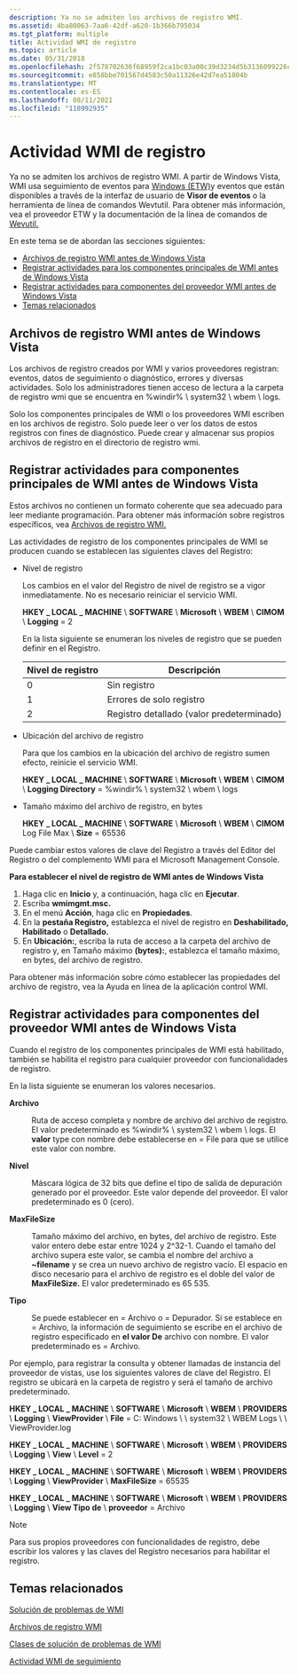 ```yaml
---
description: Ya no se admiten los archivos de registro WMI.
ms.assetid: 4ba80063-7aa6-42df-a620-1b366b795034
ms.tgt_platform: multiple
title: Actividad WMI de registro
ms.topic: article
ms.date: 05/31/2018
ms.openlocfilehash: 2f578702636f68959f2ca1bc03a00c39d3234d5b3136099226cfe98013409a15
ms.sourcegitcommit: e858bbe701567d4583c50a11326e42d7ea51804b
ms.translationtype: MT
ms.contentlocale: es-ES
ms.lasthandoff: 08/11/2021
ms.locfileid: "118992935"
---
```

# <a name="logging-wmi-activity"></a>Actividad WMI de registro

Ya no se admiten los archivos de registro WMI. A partir de Windows Vista, WMI usa seguimiento de eventos para [Windows (ETW)](/windows/desktop/ETW/event-tracing-portal)y eventos que están disponibles a través de la interfaz de usuario de **Visor de eventos** o la herramienta de línea de comandos Wevtutil. Para obtener más información, vea el proveedor ETW y la documentación de la línea de comandos de [Wevutil.](/previous-versions/windows/it-pro/windows-server-2012-R2-and-2012/cc732848(v=ws.11))

En este tema se de abordan las secciones siguientes:

-   [Archivos de registro WMI antes de Windows Vista](#wmi-log-files-before-windows-vista)
-   [Registrar actividades para los componentes principales de WMI antes de Windows Vista](#logging-activities-for-wmi-core-components-before-windows-vista)
-   [Registrar actividades para componentes del proveedor WMI antes de Windows Vista](#logging-activities-for-wmi-provider-components-before-windows-vista)
-   [Temas relacionados](#related-topics)

## <a name="wmi-log-files-before-windows-vista"></a>Archivos de registro WMI antes de Windows Vista

Los archivos de registro creados por WMI y varios proveedores registran: eventos, datos de seguimiento o diagnóstico, errores y diversas actividades. Solo los administradores tienen acceso de lectura a la carpeta de registro wmi que se encuentra en %windir% \\ system32 \\ wbem \\ logs.

Solo los componentes principales de WMI o los proveedores WMI escriben en los archivos de registro. Solo puede leer o ver los datos de estos registros con fines de diagnóstico. Puede crear y almacenar sus propios archivos de registro en el directorio de registro wmi.

## <a name="logging-activities-for-wmi-core-components-before-windows-vista"></a>Registrar actividades para componentes principales de WMI antes de Windows Vista

Estos archivos no contienen un formato coherente que sea adecuado para leer mediante programación. Para obtener más información sobre registros específicos, vea [Archivos de registro WMI.](wmi-log-files.md)

Las actividades de registro de los componentes principales de WMI se producen cuando se establecen las siguientes claves del Registro:

-   Nivel de registro

    Los cambios en el valor del Registro de nivel de registro se a vigor inmediatamente. No es necesario reiniciar el servicio WMI.

    **HKEY \_ LOCAL \_ MACHINE** \\ **SOFTWARE** \\ **Microsoft** \\ **WBEM** \\ **CIMOM** \\ **Logging** = 2

    En la lista siguiente se enumeran los niveles de registro que se pueden definir en el Registro.

    

    | Nivel de registro | Descripción               |
    |---------------|---------------------------|
    | 0             | Sin registro                |
    | 1             | Errores de solo registro           |
    | 2             | Registro detallado (valor predeterminado) |

    

     

-   Ubicación del archivo de registro

    Para que los cambios en la ubicación del archivo de registro sumen efecto, reinicie el servicio WMI.

    **HKEY \_ LOCAL \_ MACHINE** \\ **SOFTWARE** \\ **Microsoft** \\ **WBEM** \\ **CIMOM** \\ **Logging Directory** = %windir% \\ system32 \\ wbem \\ logs

-   Tamaño máximo del archivo de registro, en bytes

    **HKEY \_ LOCAL \_ MACHINE** \\ **SOFTWARE** \\ **Microsoft** \\ **WBEM** \\ **CIMOM** Log File Max \\ **Size** = 65536

Puede cambiar estos valores de clave del Registro a través del Editor del Registro o del complemento WMI para el Microsoft Management Console.

**Para establecer el nivel de registro de WMI antes de Windows Vista**

1.  Haga clic en **Inicio** y, a continuación, haga clic en **Ejecutar**.
2.  Escriba **wmimgmt.msc.**
3.  En el menú **Acción**, haga clic en **Propiedades**.
4.  En la **pestaña Registro,** establezca el nivel de registro en **Deshabilitado,** **Habilitado** o **Detallado.**
5.  En **Ubicación:**, escriba la ruta de acceso a la carpeta del archivo de registro y, en Tamaño máximo **(bytes):**, establezca el tamaño máximo, en bytes, del archivo de registro.

Para obtener más información sobre cómo establecer las propiedades del archivo de registro, vea la Ayuda en línea de la aplicación control WMI.

## <a name="logging-activities-for-wmi-provider-components-before-windows-vista"></a>Registrar actividades para componentes del proveedor WMI antes de Windows Vista

Cuando el registro de los componentes principales de WMI está habilitado, también se habilita el registro para cualquier proveedor con funcionalidades de registro.

En la lista siguiente se enumeran los valores necesarios.

<dl> <dt>

<span id="File"></span><span id="file"></span><span id="FILE"></span>**Archivo**
</dt> <dd>

Ruta de acceso completa y nombre de archivo del archivo de registro. El valor predeterminado es %windir% \\ system32 \\ wbem \\ logs. El **valor** type con nombre debe establecerse en = File para que se utilice este valor con nombre.

</dd> <dt>

<span id="Level"></span><span id="level"></span><span id="LEVEL"></span>**Nivel**
</dt> <dd>

Máscara lógica de 32 bits que define el tipo de salida de depuración generado por el proveedor. Este valor depende del proveedor. El valor predeterminado es 0 (cero).

</dd> <dt>

<span id="MaxFileSize"></span><span id="maxfilesize"></span><span id="MAXFILESIZE"></span>**MaxFileSize**
</dt> <dd>

Tamaño máximo del archivo, en bytes, del archivo de registro. Este valor entero debe estar entre 1024 y 2^32-1. Cuando el tamaño del archivo supera este valor, se cambia el nombre del archivo a **~filename** y se crea un nuevo archivo de registro vacío. El espacio en disco necesario para el archivo de registro es el doble del valor de **MaxFileSize.** El valor predeterminado es 65 535.

</dd> <dt>

<span id="Type"></span><span id="type"></span><span id="TYPE"></span>**Tipo**
</dt> <dd>

Se puede establecer en = Archivo o = Depurador. Si se establece en = Archivo, la información de seguimiento se escribe en el archivo de registro especificado en **el valor De** archivo con nombre. El valor predeterminado es = Archivo.

</dd> </dl>

Por ejemplo, para registrar la consulta y obtener llamadas de instancia del proveedor de vistas, use los siguientes valores de clave del Registro. El registro se ubicará en la carpeta de registro y será el tamaño de archivo predeterminado.

**HKEY \_ LOCAL \_ MACHINE** \\ **SOFTWARE** \\ **Microsoft** \\ **WBEM** \\ **PROVIDERS** \\ **Logging** \\ **ViewProvider** \\ **File** = C: Windows \\ \\ system32 \\ WBEM Logs \\ \\ ViewProvider.log

**HKEY \_ LOCAL \_ MACHINE** \\ **SOFTWARE** \\ **Microsoft** \\ **WBEM** \\ **PROVIDERS** \\ **Logging** \\ **View** \\ **Level** = 2

**HKEY \_ LOCAL \_ MACHINE** \\ **SOFTWARE** \\ **Microsoft** \\ **WBEM** \\ **PROVIDERS** \\ **Logging** \\ **ViewProvider** \\ **MaxFileSize** = 65535

**HKEY \_ LOCAL \_ MACHINE** \\ **SOFTWARE** \\ **Microsoft** \\ **WBEM** \\ **PROVIDERS** \\ **Logging** \\ **View Tipo de** \\ **proveedor** = Archivo

> [!Note]  
> Para sus propios proveedores con funcionalidades de registro, debe escribir los valores y las claves del Registro necesarios para habilitar el registro.

 

## <a name="related-topics"></a>Temas relacionados

<dl> <dt>

[Solución de problemas de WMI](wmi-troubleshooting.md)
</dt> <dt>

[Archivos de registro WMI](wmi-log-files.md)
</dt> <dt>

[Clases de solución de problemas de WMI](wmi-troubleshooting-classes.md)
</dt> <dt>

[Actividad WMI de seguimiento](tracing-wmi-activity.md)
</dt> </dl>

 

 
